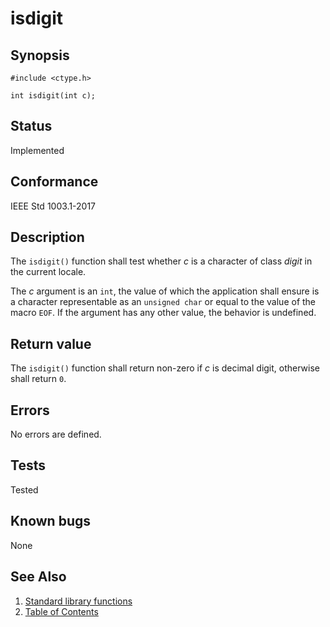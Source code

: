 # isdigit

## Synopsis

`#include <ctype.h>`

`int isdigit(int c);`

## Status

Implemented

## Conformance

IEEE Std 1003.1-2017

## Description

The `isdigit()` function shall test whether _c_ is a character of class _digit_ in the current locale.

The _c_ argument is an `int`, the value of which the application shall ensure is a character representable as an
`unsigned char` or equal to the value of the macro `EOF`. If the argument has any other value, the behavior is
undefined.

## Return value

The `isdigit()` function shall return non-zero if _c_ is decimal digit, otherwise shall return `0`.

## Errors

No errors are defined.

## Tests

Tested

## Known bugs

None

## See Also

1. [Standard library functions](../index.md)
2. [Table of Contents](../../../index.md)
